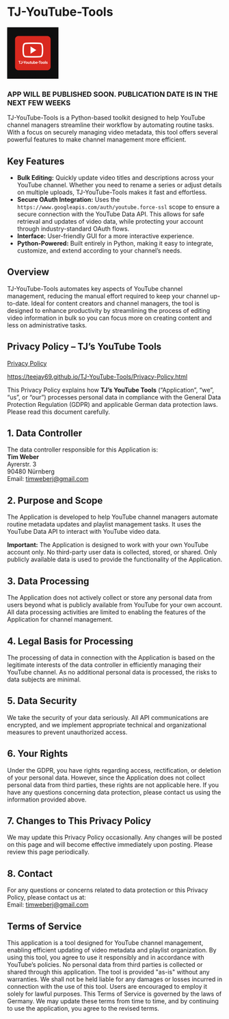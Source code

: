 # TJ-YouTube-Tools
<img src="Logo.png" alt="TJ-YouTube-Tools Logo" width="120" height="120">


### APP WILL BE PUBLISHED SOON. PUBLICATION DATE IS IN THE NEXT FEW WEEKS

TJ-YouTube-Tools is a Python-based toolkit designed to help YouTube channel managers streamline their workflow by automating routine tasks. With a focus on securely managing video metadata, this tool offers several powerful features to make channel management more efficient.

## Key Features

- **Bulk Editing:** Quickly update video titles and descriptions across your YouTube channel. Whether you need to rename a series or adjust details on multiple uploads, TJ-YouTube-Tools makes it fast and effortless.
- **Secure OAuth Integration:** Uses the `https://www.googleapis.com/auth/youtube.force-ssl` scope to ensure a secure connection with the YouTube Data API. This allows for safe retrieval and updates of video data, while protecting your account through industry-standard OAuth flows.
- **Interface:** User-friendly GUI for a more interactive experience.  
- **Python-Powered:** Built entirely in Python, making it easy to integrate, customize, and extend according to your channel’s needs.

## Overview

TJ-YouTube-Tools automates key aspects of YouTube channel management, reducing the manual effort required to keep your channel up-to-date. Ideal for content creators and channel managers, the tool is designed to enhance productivity by streamlining the process of editing video information in bulk so you can focus more on creating content and less on administrative tasks.


## Privacy Policy – TJ’s YouTube Tools
[Privacy Policy](https://teejay69.github.io/TJ-YouTube-Tools/Privacy-Policy.html)

https://teejay69.github.io/TJ-YouTube-Tools/Privacy-Policy.html


This Privacy Policy explains how **TJ’s YouTube Tools** (“Application”, “we”, “us”, or “our”) processes personal data in compliance with the General Data Protection Regulation (GDPR) and applicable German data protection laws. Please read this document carefully.

## 1. Data Controller

The data controller responsible for this Application is:  
**Tim Weber**  
Ayrerstr. 3  
90480 Nürnberg  
Email: [timweberj@gmail.com](mailto:timweberj@gmail.com)

## 2. Purpose and Scope

The Application is developed to help YouTube channel managers automate routine metadata updates and playlist management tasks. It uses the YouTube Data API to interact with YouTube video data.

**Important:** The Application is designed to work with your own YouTube account only. No third-party user data is collected, stored, or shared. Only publicly available data is used to provide the functionality of the Application.

## 3. Data Processing

The Application does not actively collect or store any personal data from users beyond what is publicly available from YouTube for your own account. All data processing activities are limited to enabling the features of the Application for channel management.

## 4. Legal Basis for Processing

The processing of data in connection with the Application is based on the legitimate interests of the data controller in efficiently managing their YouTube channel. As no additional personal data is processed, the risks to data subjects are minimal.

## 5. Data Security

We take the security of your data seriously. All API communications are encrypted, and we implement appropriate technical and organizational measures to prevent unauthorized access.

## 6. Your Rights

Under the GDPR, you have rights regarding access, rectification, or deletion of your personal data. However, since the Application does not collect personal data from third parties, these rights are not applicable here. If you have any questions concerning data protection, please contact us using the information provided above.

## 7. Changes to This Privacy Policy

We may update this Privacy Policy occasionally. Any changes will be posted on this page and will become effective immediately upon posting. Please review this page periodically.

## 8. Contact

For any questions or concerns related to data protection or this Privacy Policy, please contact us at:  
Email: [timweberj@gmail.com](mailto:timweberj@gmail.com)


## Terms of Service

This application is a tool designed for YouTube channel management, enabling efficient updating of video metadata and playlist organization. By using this tool, you agree to use it responsibly and in accordance with YouTube’s policies. No personal data from third parties is collected or shared through this application. The tool is provided "as-is" without any warranties. We shall not be held liable for any damages or losses incurred in connection with the use of this tool. Users are encouraged to employ it solely for lawful purposes. This Terms of Service is governed by the laws of Germany. We may update these terms from time to time, and by continuing to use the application, you agree to the revised terms.
